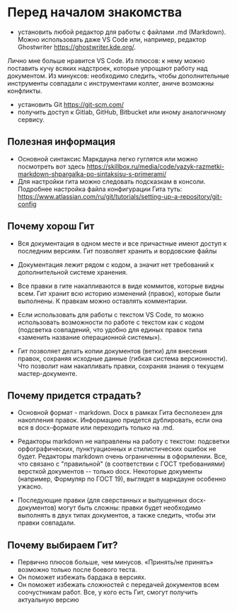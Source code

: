 # Перед началом знакомства

* установить любой редактор для работы с файлами .md (Markdown). Можно использовать даже VS Code или, например, редактор Ghostwriter <https://ghostwriter.kde.org/>.

Лично мне больше нравится VS Code. Из плюсов: к нему можно поставить кучу всяких надстроек, которые упрощают работу над документом. Из минуксов: необходимо следить, чтобы дополнительные инструменты совпадали с инструментами коллег, аниче возможны конфликты.  

* установить Git <https://git-scm.com/>
* получить доступ к Gitlab, GitHub, Bitbucket или иному аналогичному сервису.

## Полезная информация

* Основной синтаксис Маркдауна легко гуглятся или можно посмотреть вот
    здесь <https://skillbox.ru/media/code/yazyk-razmetki-markdown-shpargalka-po-sintaksisu-s-primerami/> 
* Для настройки гита можно следовать подсказкам в консоли. Подробнее
    настройка файла конфигурации Гита туть:
    <https://www.atlassian.com/ru/git/tutorials/setting-up-a-repository/git-config>

## Почему хорош Гит

* Вся документация в одном месте и все причастные имеют доступ к последним версиям. Гит позволяет хранить и вордовские файлы

* Документация лежит рядом с кодом, а значит нет требований к дополнительной системе хранения.

* Все правки в гите накапливаются в виде коммитов, которые видны всем. Гит хранит всю историю изменений (правок), которые были выполнены. К правкам можно оставлять комментарии.

* Если использовать для работы с текстом VS Code, то можно использовать возможности по работе с текстом как с кодом (подсветка совпадений, что удобно для единых правок типа «заменить название операционной системы»).

* Гит позволяет делать копии документов (ветки) для внесения правок, сохраняя исходные данные (гибкая система версионности). Что позволит нам накапливать правки, сохраняя знания о текущем мастер-документе.

## Почему придется страдать?

* Основной формат - markdown. Docx в рамках Гита бесполезен для накопления правок. Информацию придется дублировать, если она вся в docx-формате или переходить только на .md. 

* Редакторы markdown не направлены на работу с текстом: подсветки орфографических, пунктуационных и стилистических ошибок не будет.
Редакторы markdown очень ограниченны в оформлении. Все, что связано с "правильной" (в соответствии с ГОСТ требованиями) версткой документов -- только docx. Некоторые документы (например, Формуляр по ГОСТ 19), выглядят в маркдауне особенно ужасно.

* Последующие правки (для сверстанных и выпущенных docx-документов) могут быть сложны: правки будет необходимо выполнять в двух типах документов, а также следить, чтобы эти правки совпадали.

## Почему выбираем Гит? 

* Первично плюсов больше, чем минусов. «Принять/не принять» возможно только после боевого теста.
* Он поможет избежать бардака в версиях. 
* Он поможет избежать сложностей с передачей документов всем соочустникам работ. Все, у кого
    есть Гит, смогут получить актуальную версию